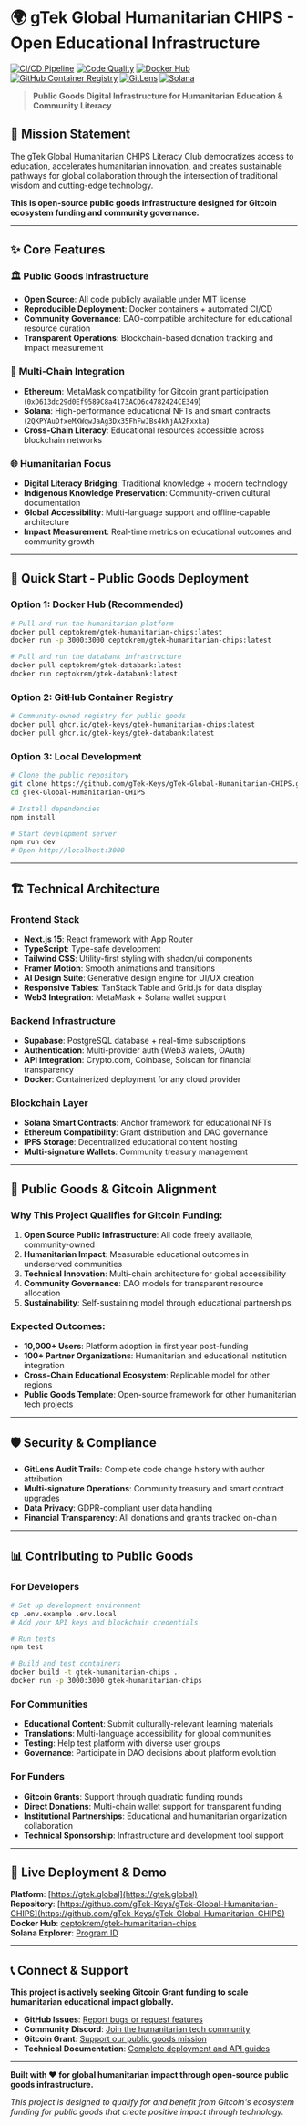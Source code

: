 # 🌍 gTek Global Humanitarian CHIPS - Open Educational Infrastructure

[![CI/CD Pipeline](https://github.com/gTek-Keys/gTek-Global-Humanitarian-CHIPS/actions/workflows/ci.yml/badge.svg)](https://github.com/gTek-Keys/gTek-Global-Humanitarian-CHIPS/actions/workflows/ci.yml)
[![Code Quality](https://github.com/gTek-Keys/gTek-Global-Humanitarian-CHIPS/actions/workflows/quality.yml/badge.svg)](https://github.com/gTek-Keys/gTek-Global-Humanitarian-CHIPS/actions/workflows/quality.yml)
[![Docker Hub](https://img.shields.io/docker/v/ceptokrem/gtek-humanitarian-chips?label=Docker%20Hub)](https://hub.docker.com/r/ceptokrem/gtek-humanitarian-chips)
[![GitHub Container Registry](https://img.shields.io/badge/GHCR-available-blue)](https://ghcr.io/gtek-keys/gtek-humanitarian-chips)
[![GitLens](https://img.shields.io/badge/GitLens-licensed-green)](#)
[![Solana](https://img.shields.io/badge/Solana-devnet-purple)](https://explorer.solana.com/address/2QKPYAuDfxeMXWqwJaAg3Dx35FhFwJBs4kNjAA2Fxxka?cluster=devnet)

> **Public Goods Digital Infrastructure for Humanitarian Education & Community Literacy**

## 🎯 **Mission Statement**

The gTek Global Humanitarian CHIPS Literacy Club democratizes access to education, accelerates humanitarian innovation, and creates sustainable pathways for global collaboration through the intersection of traditional wisdom and cutting-edge technology.

**This is open-source public goods infrastructure designed for Gitcoin ecosystem funding and community governance.**

---

## ✨ **Core Features**

### 🏛️ **Public Goods Infrastructure**
- **Open Source**: All code publicly available under MIT license
- **Reproducible Deployment**: Docker containers + automated CI/CD
- **Community Governance**: DAO-compatible architecture for educational resource curation
- **Transparent Operations**: Blockchain-based donation tracking and impact measurement

### 🔗 **Multi-Chain Integration**
- **Ethereum**: MetaMask compatibility for Gitcoin grant participation (`0xD613dc29d0Ef9589C8a4173ACD6c4782424CE349`)
- **Solana**: High-performance educational NFTs and smart contracts (`2QKPYAuDfxeMXWqwJaAg3Dx35FhFwJBs4kNjAA2Fxxka`)
- **Cross-Chain Literacy**: Educational resources accessible across blockchain networks

### 🌐 **Humanitarian Focus**
- **Digital Literacy Bridging**: Traditional knowledge + modern technology
- **Indigenous Knowledge Preservation**: Community-driven cultural documentation
- **Global Accessibility**: Multi-language support and offline-capable architecture
- **Impact Measurement**: Real-time metrics on educational outcomes and community growth

---

## 🚀 **Quick Start - Public Goods Deployment**

### **Option 1: Docker Hub (Recommended)**
```bash
# Pull and run the humanitarian platform
docker pull ceptokrem/gtek-humanitarian-chips:latest
docker run -p 3000:3000 ceptokrem/gtek-humanitarian-chips:latest

# Pull and run the databank infrastructure
docker pull ceptokrem/gtek-databank:latest
docker run ceptokrem/gtek-databank:latest
```

### **Option 2: GitHub Container Registry**
```bash
# Community-owned registry for public goods
docker pull ghcr.io/gtek-keys/gtek-humanitarian-chips:latest
docker pull ghcr.io/gtek-keys/gtek-databank:latest
```

### **Option 3: Local Development**
```bash
# Clone the public repository
git clone https://github.com/gTek-Keys/gTek-Global-Humanitarian-CHIPS.git
cd gTek-Global-Humanitarian-CHIPS

# Install dependencies
npm install

# Start development server
npm run dev
# Open http://localhost:3000
```

---

## 🏗️ **Technical Architecture**

### **Frontend Stack**
- **Next.js 15**: React framework with App Router
- **TypeScript**: Type-safe development
- **Tailwind CSS**: Utility-first styling with shadcn/ui components
- **Framer Motion**: Smooth animations and transitions
- **AI Design Suite**: Generative design engine for UI/UX creation
- **Responsive Tables**: TanStack Table and Grid.js for data display
- **Web3 Integration**: MetaMask + Solana wallet support

### **Backend Infrastructure**
- **Supabase**: PostgreSQL database + real-time subscriptions
- **Authentication**: Multi-provider auth (Web3 wallets, OAuth)
- **API Integration**: Crypto.com, Coinbase, Solscan for financial transparency
- **Docker**: Containerized deployment for any cloud provider

### **Blockchain Layer**
- **Solana Smart Contracts**: Anchor framework for educational NFTs
- **Ethereum Compatibility**: Grant distribution and DAO governance
- **IPFS Storage**: Decentralized educational content hosting
- **Multi-signature Wallets**: Community treasury management

---

## 🤝 **Public Goods & Gitcoin Alignment**

### **Why This Project Qualifies for Gitcoin Funding:**

1. **Open Source Public Infrastructure**: All code freely available, community-owned
2. **Humanitarian Impact**: Measurable educational outcomes in underserved communities  
3. **Technical Innovation**: Multi-chain architecture for global accessibility
4. **Community Governance**: DAO models for transparent resource allocation
5. **Sustainability**: Self-sustaining model through educational partnerships

### **Expected Outcomes:**
- **10,000+ Users**: Platform adoption in first year post-funding
- **100+ Partner Organizations**: Humanitarian and educational institution integration
- **Cross-Chain Educational Ecosystem**: Replicable model for other regions
- **Public Goods Template**: Open-source framework for other humanitarian tech projects

---

## 🛡️ **Security & Compliance**

- **GitLens Audit Trails**: Complete code change history with author attribution
- **Multi-signature Operations**: Community treasury and smart contract upgrades
- **Data Privacy**: GDPR-compliant user data handling
- **Financial Transparency**: All donations and grants tracked on-chain

---

## 📊 **Contributing to Public Goods**

### **For Developers**
```bash
# Set up development environment
cp .env.example .env.local
# Add your API keys and blockchain credentials

# Run tests
npm test

# Build and test containers
docker build -t gtek-humanitarian-chips .
docker run -p 3000:3000 gtek-humanitarian-chips
```

### **For Communities**
- **Educational Content**: Submit culturally-relevant learning materials
- **Translations**: Multi-language accessibility for global communities
- **Testing**: Help test platform with diverse user groups
- **Governance**: Participate in DAO decisions about platform evolution

### **For Funders**
- **Gitcoin Grants**: Support through quadratic funding rounds
- **Direct Donations**: Multi-chain wallet support for transparent funding
- **Institutional Partnerships**: Educational and humanitarian organization collaboration
- **Technical Sponsorship**: Infrastructure and development tool support

---

## 🌟 **Live Deployment & Demo**

**Platform**: [https://gtek.global](https://gtek.global)  
**Repository**: [https://github.com/gTek-Keys/gTek-Global-Humanitarian-CHIPS](https://github.com/gTek-Keys/gTek-Global-Humanitarian-CHIPS)  
**Docker Hub**: [ceptokrem/gtek-humanitarian-chips](https://hub.docker.com/r/ceptokrem/gtek-humanitarian-chips)  
**Solana Explorer**: [Program ID](https://explorer.solana.com/address/2QKPYAuDfxeMXWqwJaAg3Dx35FhFwJBs4kNjAA2Fxxka?cluster=devnet)

---

## 📞 **Connect & Support**

**This project is actively seeking Gitcoin Grant funding to scale humanitarian educational impact globally.**

- **GitHub Issues**: [Report bugs or request features](https://github.com/gTek-Keys/gTek-Global-Humanitarian-CHIPS/issues)
- **Community Discord**: [Join the humanitarian tech community](#)
- **Gitcoin Grant**: [Support our public goods mission](#)
- **Technical Documentation**: [Complete deployment and API guides](./docs/)

---

**Built with ❤️ for global humanitarian impact through open-source public goods infrastructure.**

*This project is designed to qualify for and benefit from Gitcoin's ecosystem funding for public goods that create positive impact through technology.*
